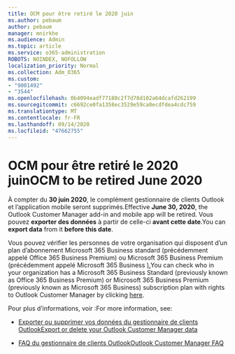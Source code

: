```yaml
---
title: OCM pour être retiré le 2020 juin
ms.author: pebaum
author: pebaum
manager: mnirkhe
ms.audience: Admin
ms.topic: article
ms.service: o365-administration
ROBOTS: NOINDEX, NOFOLLOW
localization_priority: Normal
ms.collection: Adm_O365
ms.custom:
- "9001492"
- "3544"
ms.openlocfilehash: 0b4094eadf77180c2f7d78d102a64dcafd262199
ms.sourcegitcommit: c6692ce0fa1358ec3529e59ca0ecdfdea4cdc759
ms.translationtype: MT
ms.contentlocale: fr-FR
ms.lasthandoff: 09/14/2020
ms.locfileid: "47662755"
---
```

# <a name="ocm-to-be-retired-june-2020"></a><span data-ttu-id="2f7ef-102">OCM pour être retiré le 2020 juin</span><span class="sxs-lookup"><span data-stu-id="2f7ef-102">OCM to be retired June 2020</span></span>


<span data-ttu-id="2f7ef-103">À compter du **30 juin 2020**, le complément gestionnaire de clients Outlook et l’application mobile seront supprimés.</span><span class="sxs-lookup"><span data-stu-id="2f7ef-103">Effective **June 30, 2020**, the Outlook Customer Manager add-in and mobile app will be retired.</span></span> <span data-ttu-id="2f7ef-104">Vous pouvez  **exporter des données**  à partir de celle-ci  **avant cette date**.</span><span class="sxs-lookup"><span data-stu-id="2f7ef-104">You can  **export data**  from it  **before this date**.</span></span>  

<span data-ttu-id="2f7ef-105">Vous pouvez vérifier les personnes de votre organisation qui disposent d’un plan d’abonnement Microsoft 365 Business standard (précédemment appelé Office 365 Business Premium) ou Microsoft 365 Business Premium (précédemment appelé Microsoft 365 Business [).](https://admin.microsoft.com/AdminPortal/Home?ref=/users)</span><span class="sxs-lookup"><span data-stu-id="2f7ef-105">You can check who in your organization has a Microsoft 365 Business Standard (previously known as Office 365 Business Premium) or Microsoft 365 Business Premium (previously known as Microsoft 365 Business) subscription plan with rights to Outlook Customer Manager by clicking [here](https://admin.microsoft.com/AdminPortal/Home?ref=/users).</span></span>

<span data-ttu-id="2f7ef-106">Pour plus d’informations, voir :</span><span class="sxs-lookup"><span data-stu-id="2f7ef-106">For more information, see:</span></span>

- [<span data-ttu-id="2f7ef-107">Exporter ou supprimer vos données du gestionnaire de clients Outlook</span><span class="sxs-lookup"><span data-stu-id="2f7ef-107">Export or delete your Outlook Customer Manager data</span></span>](https://support.office.com/article/1a421cb4-e8de-4b44-bfb8-710b92820439)

- [<span data-ttu-id="2f7ef-108">FAQ du gestionnaire de clients Outlook</span><span class="sxs-lookup"><span data-stu-id="2f7ef-108">Outlook Customer Manager FAQ</span></span>](https://support.office.com/article/88e127ca-43a1-4c9d-8d52-6ad3a80f9c32)
